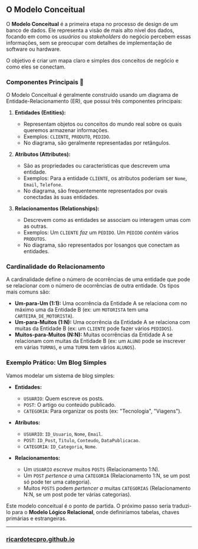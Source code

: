 ## O Modelo Conceitual

O **Modelo Conceitual** é a primeira etapa no processo de design de um banco de dados. Ele representa a visão de mais alto nível dos dados, focando em como os *usuários* ou *stakeholders* do negócio percebem essas informações, sem se preocupar com detalhes de implementação de software ou hardware.

O objetivo é criar um mapa claro e simples dos conceitos de negócio e como eles se conectam.

### Componentes Principais 🧠

O Modelo Conceitual é geralmente construído usando um diagrama de Entidade-Relacionamento (ER), que possui três componentes principais:

1.  **Entidades (Entities):**
    *   Representam objetos ou conceitos do mundo real sobre os quais queremos armazenar informações.
    *   Exemplos: `CLIENTE`, `PRODUTO`, `PEDIDO`.
    *   No diagrama, são geralmente representadas por retângulos.

2.  **Atributos (Attributes):**
    *   São as propriedades ou características que descrevem uma entidade.
    *   Exemplos: Para a entidade `CLIENTE`, os atributos poderiam ser `Nome`, `Email`, `Telefone`.
    *   No diagrama, são frequentemente representados por ovais conectadas às suas entidades.

3.  **Relacionamentos (Relationships):**
    *   Descrevem como as entidades se associam ou interagem umas com as outras.
    *   Exemplos: Um `CLIENTE` *faz* um `PEDIDO`. Um `PEDIDO` *contém* vários `PRODUTOS`.
    *   No diagrama, são representados por losangos que conectam as entidades.

### Cardinalidade do Relacionamento

A cardinalidade define o número de ocorrências de uma entidade que pode se relacionar com o número de ocorrências de outra entidade. Os tipos mais comuns são:

*   **Um-para-Um (1:1):** Uma ocorrência da Entidade A se relaciona com no máximo uma da Entidade B (ex: um `MOTORISTA` tem uma `CARTEIRA_DE_MOTORISTA`).
*   **Um-para-Muitos (1:N):** Uma ocorrência da Entidade A se relaciona com muitas da Entidade B (ex: um `CLIENTE` pode fazer vários `PEDIDOS`).
*   **Muitos-para-Muitos (N:N):** Muitas ocorrências da Entidade A se relacionam com muitas da Entidade B (ex: um `ALUNO` pode se inscrever em várias `TURMAS`, e uma `TURMA` tem vários `ALUNOS`).

### Exemplo Prático: Um Blog Simples

Vamos modelar um sistema de blog simples:

*   **Entidades:**
    *   `USUARIO`: Quem escreve os posts.
    *   `POST`: O artigo ou conteúdo publicado.
    *   `CATEGORIA`: Para organizar os posts (ex: "Tecnologia", "Viagens").

*   **Atributos:**
    *   `USUARIO`: `ID_Usuario`, `Nome`, `Email`.
    *   `POST`: `ID_Post`, `Titulo`, `Conteudo`, `DataPublicacao`.
    *   `CATEGORIA`: `ID_Categoria`, `Nome`.

*   **Relacionamentos:**
    *   Um `USUARIO` *escreve* muitos `POSTS` (Relacionamento 1:N).
    *   Um `POST` *pertence a* uma `CATEGORIA` (Relacionamento 1:N, se um post só pode ter uma categoria).
    *   Muitos `POSTS` podem *pertencer a* muitas `CATEGORIAS` (Relacionamento N:N, se um post pode ter várias categorias).

Este modelo conceitual é o ponto de partida. O próximo passo seria traduzi-lo para o **Modelo Lógico Relacional**, onde definiríamos tabelas, chaves primárias e estrangeiras.

---

### [ricardotecpro.github.io](https://ricardotecpro.github.io/)
